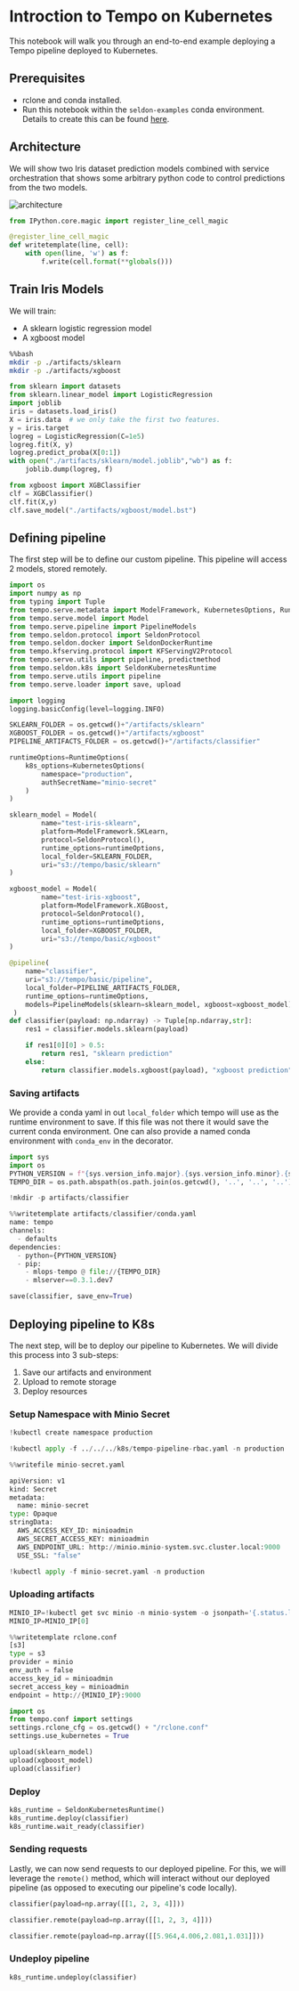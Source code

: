 # Introction to Tempo on Kubernetes

This notebook will walk you through an end-to-end example deploying a Tempo pipeline deployed to Kubernetes.

## Prerequisites

  * rclone and conda installed.
  * Run this notebook within the `seldon-examples` conda environment. Details to create this can be found [here]().

## Architecture

We will show two Iris dataset prediction models combined with service orchestration that shows some arbitrary python code to control predictions from the two models.

![architecture](architecture.png)


```python
from IPython.core.magic import register_line_cell_magic

@register_line_cell_magic
def writetemplate(line, cell):
    with open(line, 'w') as f:
        f.write(cell.format(**globals()))
```

## Train Iris Models

We will train:

  * A sklearn logistic regression model
  * A xgboost model


```bash
%%bash
mkdir -p ./artifacts/sklearn
mkdir -p ./artifacts/xgboost
```


```python
from sklearn import datasets
from sklearn.linear_model import LogisticRegression
import joblib
iris = datasets.load_iris()
X = iris.data  # we only take the first two features.
y = iris.target
logreg = LogisticRegression(C=1e5)
logreg.fit(X, y)
logreg.predict_proba(X[0:1])
with open("./artifacts/sklearn/model.joblib","wb") as f:
    joblib.dump(logreg, f)
```


```python
from xgboost import XGBClassifier
clf = XGBClassifier()
clf.fit(X,y)
clf.save_model("./artifacts/xgboost/model.bst")
```

## Defining pipeline

The first step will be to define our custom pipeline.
This pipeline will access 2 models, stored remotely. 


```python
import os
import numpy as np
from typing import Tuple
from tempo.serve.metadata import ModelFramework, KubernetesOptions, RuntimeOptions
from tempo.serve.model import Model
from tempo.serve.pipeline import PipelineModels
from tempo.seldon.protocol import SeldonProtocol
from tempo.seldon.docker import SeldonDockerRuntime
from tempo.kfserving.protocol import KFServingV2Protocol
from tempo.serve.utils import pipeline, predictmethod
from tempo.seldon.k8s import SeldonKubernetesRuntime
from tempo.serve.utils import pipeline
from tempo.serve.loader import save, upload

import logging
logging.basicConfig(level=logging.INFO)

SKLEARN_FOLDER = os.getcwd()+"/artifacts/sklearn"
XGBOOST_FOLDER = os.getcwd()+"/artifacts/xgboost"
PIPELINE_ARTIFACTS_FOLDER = os.getcwd()+"/artifacts/classifier"

runtimeOptions=RuntimeOptions(  
    k8s_options=KubernetesOptions( 
        namespace="production",
        authSecretName="minio-secret"
    )
)

sklearn_model = Model(
        name="test-iris-sklearn",
        platform=ModelFramework.SKLearn,
        protocol=SeldonProtocol(),
        runtime_options=runtimeOptions,
        local_folder=SKLEARN_FOLDER,
        uri="s3://tempo/basic/sklearn"
)

xgboost_model = Model(
        name="test-iris-xgboost",
        platform=ModelFramework.XGBoost,
        protocol=SeldonProtocol(),
        runtime_options=runtimeOptions,    
        local_folder=XGBOOST_FOLDER,
        uri="s3://tempo/basic/xgboost"
)

@pipeline(
    name="classifier",
    uri="s3://tempo/basic/pipeline",
    local_folder=PIPELINE_ARTIFACTS_FOLDER,
    runtime_options=runtimeOptions,
    models=PipelineModels(sklearn=sklearn_model, xgboost=xgboost_model)
 )
def classifier(payload: np.ndarray) -> Tuple[np.ndarray,str]:
    res1 = classifier.models.sklearn(payload)

    if res1[0][0] > 0.5:
        return res1, "sklearn prediction"
    else:
        return classifier.models.xgboost(payload), "xgboost prediction"
```

### Saving artifacts

We provide a conda yaml in out `local_folder` which tempo will use as the runtime environment to save. If this file was not there it would save the current conda environment. One can also provide a named conda environment with `conda_env` in the decorator.


```python
import sys
import os
PYTHON_VERSION = f"{sys.version_info.major}.{sys.version_info.minor}.{sys.version_info.micro}"
TEMPO_DIR = os.path.abspath(os.path.join(os.getcwd(), '..', '..', '..'))
```


```python
!mkdir -p artifacts/classifier
```


```python
%%writetemplate artifacts/classifier/conda.yaml
name: tempo
channels:
  - defaults
dependencies:
  - python={PYTHON_VERSION}
  - pip:
    - mlops-tempo @ file://{TEMPO_DIR}
    - mlserver==0.3.1.dev7
```


```python
save(classifier, save_env=True)
```

## Deploying pipeline to K8s

The next step, will be to deploy our pipeline to Kubernetes.
We will divide this process into 3 sub-steps:

1. Save our artifacts and environment
2. Upload to remote storage
3. Deploy resources

### Setup Namespace with Minio Secret


```python
!kubectl create namespace production
```


```python
!kubectl apply -f ../../../k8s/tempo-pipeline-rbac.yaml -n production
```


```python
%%writefile minio-secret.yaml

apiVersion: v1
kind: Secret
metadata:
  name: minio-secret
type: Opaque
stringData:
  AWS_ACCESS_KEY_ID: minioadmin
  AWS_SECRET_ACCESS_KEY: minioadmin
  AWS_ENDPOINT_URL: http://minio.minio-system.svc.cluster.local:9000
  USE_SSL: "false"
```


```python
!kubectl apply -f minio-secret.yaml -n production
```

### Uploading artifacts


```python
MINIO_IP=!kubectl get svc minio -n minio-system -o jsonpath='{.status.loadBalancer.ingress[0].ip}'
MINIO_IP=MINIO_IP[0]
```


```python
%%writetemplate rclone.conf
[s3]
type = s3
provider = minio
env_auth = false
access_key_id = minioadmin
secret_access_key = minioadmin
endpoint = http://{MINIO_IP}:9000
```


```python
import os
from tempo.conf import settings
settings.rclone_cfg = os.getcwd() + "/rclone.conf"
settings.use_kubernetes = True
```


```python
upload(sklearn_model)
upload(xgboost_model)
upload(classifier)
```

### Deploy


```python
k8s_runtime = SeldonKubernetesRuntime()
k8s_runtime.deploy(classifier)
k8s_runtime.wait_ready(classifier)
```

### Sending requests

Lastly, we can now send requests to our deployed pipeline.
For this, we will leverage the `remote()` method, which will interact without our deployed pipeline (as opposed to executing our pipeline's code locally).


```python
classifier(payload=np.array([[1, 2, 3, 4]]))
```


```python
classifier.remote(payload=np.array([[1, 2, 3, 4]]))
```


```python
classifier.remote(payload=np.array([[5.964,4.006,2.081,1.031]]))
```

### Undeploy pipeline


```python
k8s_runtime.undeploy(classifier)
```


```python

```
